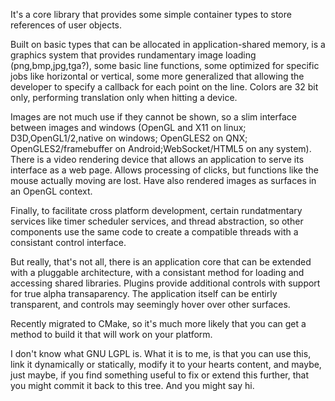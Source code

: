 It's a core library that provides some simple container types to store references of user objects.

Built on basic types that can be allocated in application-shared memory, is a graphics system that provides rundamentary image loading (png,bmp,jpg,tga?), some basic line functions, some optimized for specific jobs like horizontal or vertical, some more generalized that allowing the developer to specify a callback for each point on the line.  Colors are 32 bit only, performing translation only when hitting a device.

Images are not much use if they cannot be shown, so a slim interface between images and windows (OpenGL and X11 on linux; D3D,OpenGL1/2,native on windows; OpenGLES2 on QNX; OpenGLES2/framebuffer on Android;WebSocket/HTML5 on any system).  There is a video rendering device that allows an application to serve its interface as a web page.  Allows processing of clicks, but functions like the mouse actually moving are lost.  Have also rendered images as surfaces in an OpenGL context.

Finally, to facilitate cross platform development, certain rundatmentary services like timer scheduler services, and thread abstraction, so other components use the same code to create a compatible threads with a consistant control interface.

But really, that's not all, there is an application core that can be extended with a pluggable architecture, with a consistant method for loading and accessing shared libraries.  Plugins provide additional controls with support for true alpha transaparency.  The application itself can be entirly transparent, and controls may seemingly hover over other surfaces.

Recently migrated to CMake, so it's much more likely that you can get a method to build it that will work on your platform.

I don't know what GNU LGPL is.  What it is to me, is that you can use this, link it dynamically or statically, modify it to your hearts content, and maybe, just maybe, if you find something useful to fix or extend this further, that you might commit it back to this tree.  And you might say hi.